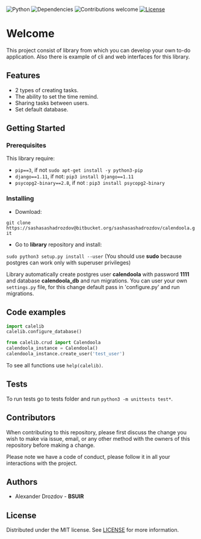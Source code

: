 ![Python](https://img.shields.io/badge/python-v3.6-blue.svg)
![Dependencies](https://img.shields.io/badge/dependencies-up%20to%20date-brightgreen.svg)
![Contributions welcome](https://img.shields.io/badge/contributions-welcome-orange.svg)
[![License](https://img.shields.io/badge/license-MIT-blue.svg)](LICENSE)

# Welcome
This project consist of library from which you can develop your own to-do application.
Also there is example of cli and web interfaces for this library.

## Features
* 2 types of creating tasks.
* The ability to set the time remind.
* Sharing tasks between users.
* Set default database.

## Getting Started

### Prerequisites
This library require:
* `pip==3`, if not `sudo apt-get install -y python3-pip`
* `django==1.11`, if not: `pip3 install Django==1.11`
* `psycopg2-binary==2.8`, if not : `pip3 install psycopg2-binary`

### Installing 
* Download:

`git clone https://sashasashadrozdov@bitbucket.org/sashasashadrozdov/calendoola.git`

* Go to **library** repository and install:

`sudo python3 setup.py install --user`
(You should use **sudo** because postgres can work only with superuser privileges)

Library automatically create postgres user **calendoola** with password **1111** and database **calendoola_db** and run migrations.
You can user your own `settings.py` file, for this change default pass in 'configure.py' and run migrations.


## Code examples
```python
import calelib
calelib.configure_database()

from calelib.crud import Calendoola
calendoola_instance = Calendoola()
calendoola_instance.create_user('test_user')
```
To see all functions use `help(calelib)`.

## Tests 
To run tests go to tests folder and run `python3 -m unittests test*`.

## Contributors
When contributing to this repository, please first discuss the change you wish to make via issue, email, or any other method with the owners of this repository before making a change.

Please note we have a code of conduct, please follow it in all your interactions with the project.

## Authors
* Alexander Drozdov - **BSUIR**

## License
Distributed under the MIT license. See [LICENSE](LICENSE) for more information.
